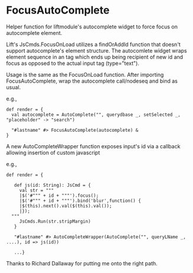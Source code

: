 FocusAutoComplete
=================

Helper function for liftmodule's autocomplete widget to force focus on autocomplete element.

Lift's JsCmds.FocusOnLoad utilizes a findOrAddId function that doesn't support autocomplete's element structure. The autocomlete widget wraps element sequence in an <span> tag which ends up being recipient of new id and focus as opposed to the actual input tag (type="text").

Usage is the same as the FocusOnLoad function. After importing FocusAutoComplete, wrap the autocomplete call/nodeseq and bind as usual.

e.g.,

    def render = {
      val autocomplete = AutoComplete("", querydbase _, setSelected _, "placeholder" -> "search")
        
      "#lastname" #> FocusAutoComplete(autocomplete) &
    }
    
A new AutoCompleteWrapper function exposes input's id via a callback allowing insertion of custom javascript

e.g., 

    def render = {
 
       def js(id: String): JsCmd = {
         val str = """
         |$('#""" + id + """').focus();
         |$('#""" + id + """').bind('blur',function() {
         |$(this).next().val($(this).val());
         |});
      """
         JsCmds.Run(str.stripMargin)
       }
     
       "#lastname" #> AutoCompleteWrapper(AutoComplete("", queryLName _, ....), id => js(id))
     
       ...} 
       
Thanks to Richard Dallaway for putting me onto the right path.
